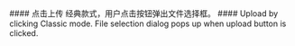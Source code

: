 <cn>
#### 点击上传
经典款式，用户点击按钮弹出文件选择框。
</cn>

<us>
#### Upload by clicking
Classic mode. File selection dialog pops up when upload button is clicked.
</us>
